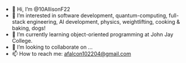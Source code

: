 - 👋 Hi, I’m @10AllisonF22
- 👀 I’m interested in software development, quantum-computing, full-stack engineering, AI development, physics, weightlifting, cooking & baking, dogs!
- 🌱 I’m currently learning object-oriented programming at John Jay College.
- 💞️ I’m looking to collaborate on ...
- 📫 How to reach me: afalcon102204@gmail.com

<!---
10AllisonF22/10AllisonF22 is a ✨ special ✨ repository because its `README.md` (this file) appears on your GitHub profile.
You can click the Preview link to take a look at your changes.
--->
